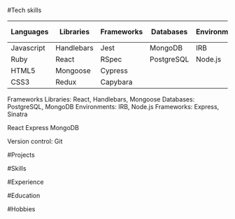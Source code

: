 
#Tech skills

| Languages     | Libraries     | Frameworks          | Databases  | Environments | Version Control |
| ------------- | ------------- | ------------------- | ---------- | ------------ | --------------- |
|   Javascript  | Handlebars    |   Jest              |  MongoDB   |  IRB         | Git             |
|   Ruby        | React         |   RSpec             | PostgreSQL |   Node.js    |                 |
|   HTML5       | Mongoose      |   Cypress           |            |              |                 |
|   CSS3        | Redux         |   Capybara          |            |              |                 |




Frameworks
Libraries: React, Handlebars, Mongoose
Databases: PostgreSQL, MongoDB
Environments: IRB, Node.js
Frameworks: Express, Sinatra

React
Express
MongoDB


Version control: Git


#Projects

#Skills

#Experience

#Education

#Hobbies

